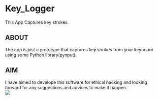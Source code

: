 # Key_Logger
This App Captures key strokes.
## ABOUT
The app is just a prototype that captures key strokes from your keyboard using some Python library(pynput).
## AIM
I have aimed to develope this software for ethical hacking and looking forward for any suggestions and advices to make it happen.<br>
<img src="https://www.google.com/search?q=gif+for+hacking&rlz=1C1PRFI_enDE1025IN1025&sxsrf=AJOqlzXNxnpFI27aRi5vOj67flDJAWifTg:1678382902954&source=lnms&tbm=isch&sa=X&ved=2ahUKEwja1ujFr8_9AhVHiFYBHcaKAOMQ_AUoAXoECAEQAw&biw=1920&bih=929&dpr=1#imgrc=7KV9w8EdopLz6M" style="align-items: center;">
